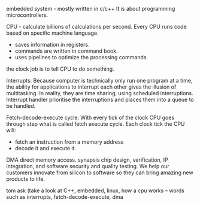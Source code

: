 embedded system - mostly written in c/c++
It is about programming microcontrollers.


CPU - calculate billions of calculations per second.
Every CPU runs code based on specific machine language.
- saves information in registers.
- commands are written in command book.
- uses pipelines to optimize the processing commands.

the clock job is to tell CPU to do something.

Interrupts:
Because computer is technically only run one program at
a time, the ability for applications to interrupt each other gives the illusion of multitasking. In reality, they are time sharing, using scheduled interruptions.
Interrupt handler prioritise the interruptions and places them into a queue to be handled.

Fetch-decode-execute cycle:
With every tick of the clock CPU goes through step what is called 
fetch execute cycle.
Each clock tick the CPU will:
- fetch an instruction from a memory address
- decode it and execute it.

DMA direct memory access.
synapsis
chip design, verification, IP integration, and software security and quality testing. We help our customers innovate from silicon to software so they can bring amazing new products to life.

tom ask (take a look at C++, embedded, linux, how a cpu works – words such as interrupts, fetch-decode-execute, dma